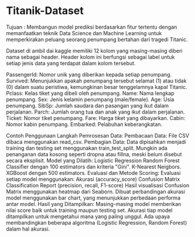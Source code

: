 # Titanik-Dataset
Tujuan :
Membangun model prediksi berdasarkan fitur tertentu dengan memanfaatkan teknik Data Science dan Machine Learning untuk memperkirakan peluang seorang penumpang bertahan dari tragedi Titanic.

Dataset di ambil dai kaggle memiliki 12 kolom yang masing-masing diberi nama sebagai header. Header kolom ini berfungsi sebagai label untuk setiap jenis data yang terdapat dalam kolom tersebut.

PassengerId: Nomor unik yang diberikan kepada setiap penumpang. Survived: Menunjukkan apakah penumpang tersebut selamat (1) atau tidak (0) dalam suatu peristiwa, kemungkinan besar tenggelamnya kapal Titanic. Pclass: Kelas tiket yang dibeli oleh penumpang. Name: Nama lengkap penumpang. Sex: Jenis kelamin penumpang (male/female). Age: Usia penumpang. SibSp: Jumlah saudara dan pasangan yang ikut dalam perjalanan. Parch: Jumlah orang tua dan anak yang ikut dalam perjalanan. Ticket: Nomor tiket penumpang. Fare: Harga tiket yang dibayarkan. Cabin: Nomor kabin penumpang. Embarked: Pelabuhan keberangkatan.

Contoh Penggunaan
Langkah Pemrosesan Data: Pembacaan Data: File CSV dibaca menggunakan read_csv. Pembagian Data: Data dipisahkan menjadi training dan testing set menggunakan train_test_split. Mungkin ada penanganan data kosong seperti dropna atau fillna, meski belum disebut secara eksplisit.
Model yang Dilatih: Logistic Regression Random Forest Classifier dengan 100 estimators dan kriteria "Gini". K-Nearest Neigbors. XGBoost dengan 500 estimators.
Evaluasi dan Metode Scoring: Evaluasi setiap model menggunakan: Akurasi (accuracy_score) Confusion Matrix Classification Report (precision, recall, F1-score) Hasil visualisasi Confusion Matrix menggunakan heatmap dari Seaborn. Dibuat perbandingan akurasi model menggunakan bar chart, yang menunjukkan perbedaan performa antar model.
Hasil yang Ditampilkan: Masing-masing model memberikan nilai score baik untuk training maupun testing set. Akurasi tiap model ditampilkan untuk mengetahui mana yang paling unggul. Ada upaya membandingkan beberapa algoritma (Logistic Regression, Random Forest) dalam hal akurasi.
